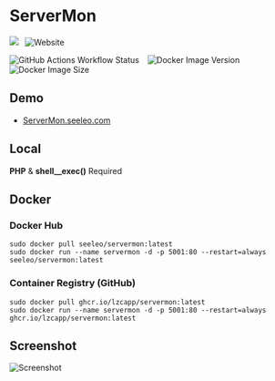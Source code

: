 # ServerMon

![](https://img.shields.io/badge/PHP-shell__exec-lightgrey?style=for-the-badge&logo=php)&ensp;
![Website](https://img.shields.io/website?url=https%3A%2F%2Fservermon.seeleo.com%2F&style=for-the-badge&label=servermon.seeleo.com)

![GitHub Actions Workflow Status](https://img.shields.io/github/actions/workflow/status/lzcapp/ServerMon/main.yml?style=for-the-badge)
&ensp; ![Docker Image Version](https://img.shields.io/docker/v/seeleo/servermon?style=for-the-badge)
&ensp;
![Docker Image Size](https://img.shields.io/docker/image-size/seeleo/servermon?style=for-the-badge)

## Demo

- [ServerMon.seeleo.com](https://ServerMon.seeleo.com/)

## Local

**PHP** & **shell__exec()** Required

## Docker

### Docker Hub

```
sudo docker pull seeleo/servermon:latest
sudo docker run --name servermon -d -p 5001:80 --restart=always seeleo/servermon:latest
```

### Container Registry (GitHub)

```
sudo docker pull ghcr.io/lzcapp/servermon:latest
sudo docker run --name servermon -d -p 5001:80 --restart=always ghcr.io/lzcapp/servermon:latest
```

## Screenshot

![Screenshot](https://user-images.githubusercontent.com/12462465/154803703-2f41f8d5-c72d-40fa-85d3-c39cd79a300a.png)
